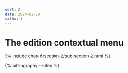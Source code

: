 ```yaml
---
sort: 2
date: 2024-02-29
maths: 1
---
```


# The edition contextual menu

{% include chap-6/section-2/sub-section-2.html %}

{% bibliography --cited %}

